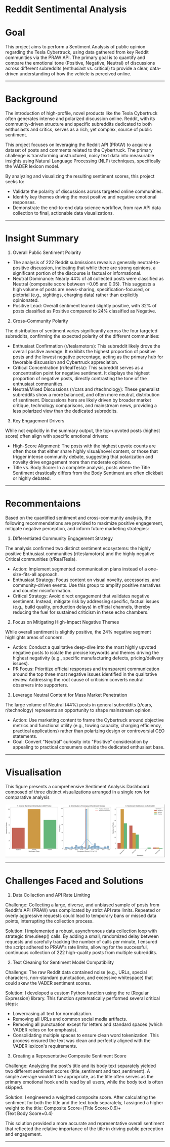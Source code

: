 # Reddit Sentimental Analysis

# Goal 

This project aims to perform a Sentiment Analysis of public opinion regarding the Tesla Cybertruck, using data gathered from key Reddit communities via the PRAW API. The primary goal is to quantify and compare the emotional tone (Positive, Negative, Neutral) of discussions across different subreddits (enthusiast vs. critical) to provide a clear, data-driven understanding of how the vehicle is perceived online.

---

# Background

The introduction of high-profile, novel products like the Tesla Cybertruck often generates intense and polarized discussion online. Reddit, with its community-driven structure and specific subreddits dedicated to both enthusiasts and critics, serves as a rich, yet complex, source of public sentiment.

This project focuses on leveraging the Reddit API (PRAW) to acquire a dataset of posts and comments related to the Cybertruck. The primary challenge is transforming unstructured, noisy text data into measurable insights using Natural Language Processing (NLP) techniques, specifically the VADER lexicon model.

By analyzing and visualizing the resulting sentiment scores, this project seeks to:

- Validate the polarity of discussions across targeted online communities.
- Identify key themes driving the most positive and negative emotional responses.
- Demonstrate the end-to-end data science workflow, from raw API data collection to final, actionable data visualizations.

--- 

# Insight Summary 

1. Overall Public Sentiment Polarity

- The analysis of 222 Reddit submissions reveals a generally neutral-to-positive discussion, indicating that while there are strong opinions, a significant portion of the discourse is factual or informational.
- Neutral Dominance: Nearly 44% of all collected posts were classified as Neutral (composite score between −0.05 and 0.05). This suggests a high volume of posts are news-sharing, specification-focused, or pictorial (e.g., sightings, charging data) rather than explicitly opinionated.
- Positive Lead: Overall sentiment leaned slightly positive, with 32% of posts classified as Positive compared to 24% classified as Negative.

2. Cross-Community Polarity

The distribution of sentiment varies significantly across the four targeted subreddits, confirming the expected polarity of the different communities:

- Enthusiast Confirmation (r/teslamotors): This subreddit likely drove the overall positive average. It exhibits the highest proportion of positive posts and the lowest negative percentage, acting as the primary hub for favorable discussion and Cybertruck appreciation.
- Critical Concentration (r/RealTesla): This subreddit serves as a concentration point for negative sentiment. It displays the highest proportion of negative posts, directly contrasting the tone of the enthusiast communities.
- Neutral/Mixed Discussions (r/cars and r/technology): These generalist subreddits show a more balanced, and often more neutral, distribution of sentiment. Discussions here are likely driven by broader market critique, technology comparisons, and mainstream news, providing a less polarized view than the dedicated subreddits.

3. Key Engagement Drivers

While not explicitly in the summary output, the top-upvoted posts (highest score) often align with specific emotional drivers:

- High-Score Alignment: The posts with the highest upvote counts are often those that either share highly visual/novel content, or those that trigger intense community debate, suggesting that polarization and novelty drive engagement more than moderate opinions.
- Title vs. Body Score: In a complete analysis, posts where the Title Sentiment drastically differs from the Body Sentiment are often clickbait or highly debated.

---

# Recommentaions 

Based on the quantified sentiment and cross-community analysis, the following recommendations are provided to maximize positive engagement, mitigate negative perception, and inform future marketing strategies:

1. Differentiated Community Engagement Strategy

The analysis confirmed two distinct sentiment ecosystems: the highly positive Enthusiast communities (r/teslamotors) and the highly negative Critical communities (r/RealTesla).

- Action: Implement segmented communication plans instead of a one-size-fits-all approach.
- Enthusiast Strategy: Focus content on visual novelty, accessories, and community-driven events. Use this group to amplify positive narratives and counter misinformation.
- Critical Strategy: Avoid direct engagement that validates negative sentiment. Instead, mitigate risk by addressing specific, factual issues (e.g., build quality, production delays) in official channels, thereby reducing the fuel for sustained criticism in these echo chambers.

2. Focus on Mitigating High-Impact Negative Themes

While overall sentiment is slightly positive, the 24% negative segment highlights areas of concern.

- Action: Conduct a qualitative deep-dive into the most highly upvoted negative posts to isolate the precise keywords and themes driving the highest negativity (e.g., specific manufacturing defects, pricing/delivery issues).
- PR Focus: Prioritize official responses and transparent communication around the top three most negative issues identified in the qualitative review. Addressing the root cause of criticism converts neutral observers into supporters.

3. Leverage Neutral Content for Mass Market Penetration

The large volume of Neutral (44%) posts in general subreddits (r/cars, r/technology) represents an opportunity to shape mainstream opinion.

- Action: Use marketing content to frame the Cybertruck around objective metrics and functional utility (e.g., towing capacity, charging efficiency, practical applications) rather than polarizing design or controversial CEO statements.
- Goal: Convert "Neutral" curiosity into "Positive" consideration by appealing to practical consumers outside the dedicated enthusiast base.

---

# Visualisation

This figure presents a comprehensive Sentiment Analysis Dashboard composed of three distinct visualizations arranged in a single row for comparative analysis

![Sentimental_analysis_plot](sentimental_plots.png)

---

# Challenges Faced and Solutions 

1. Data Collection and API Rate Limiting

Challenge: Collecting a large, diverse, and unbiased sample of posts from Reddit's API (PRAW) was complicated by strict API rate limits. Repeated or overly aggressive requests could lead to temporary bans or missed data points, interrupting the collection process.

Solution: I implemented a robust, asynchronous data collection loop with strategic time.sleep() calls. By adding a small, randomized delay between requests and carefully tracking the number of calls per minute, I ensured the script adhered to PRAW's rate limits, allowing for the successful, continuous collection of 222 high-quality posts from multiple subreddits.

2. Text Cleaning for Sentiment Model Compatibility

Challenge: The raw Reddit data contained noise (e.g., URLs, special characters, non-standard punctuation, and excessive whitespace) that could skew the VADER sentiment scores. 

Solution: I developed a custom Python function using the re (Regular Expression) library. This function systematically performed several critical steps:

- Lowercasing all text for normalization.
- Removing all URLs and common social media artifacts.
- Removing all punctuation except for letters and standard spaces (which VADER relies on for emphasis).
- Consolidating multiple spaces to ensure clean word tokenization. This process ensured the text was clean and perfectly aligned with the VADER lexicon's requirements.

3. Creating a Representative Composite Sentiment Score

Challenge: Analyzing the post's title and its body text separately yielded two different sentiment scores (title_sentiment and text_sentiment). A simple average wouldn't be appropriate, as the title often serves as the primary emotional hook and is read by all users, while the body text is often skipped.

Solution: I engineered a weighted composite score. After calculating the sentiment for both the title and the text body separately, I assigned a higher weight to the title: Composite Score=(Title Score×0.6)+(Text Body Score×0.4)

This solution provided a more accurate and representative overall sentiment that reflected the relative importance of the title in driving public perception and engagement.

---
